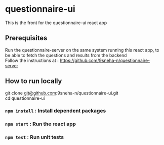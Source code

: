 # questionnaire-ui
This is the front for the questionnaire-ui react app

## Prerequisites
Run the questionnaire-server on the same system running this react app, to be able to fetch the questions and results from the backend \
Follow the instructions at : https://github.com/9sneha-n/questionnaire-server 

## How to run locally
git clone git@github.com:9sneha-n/questionnaire-ui.git \
cd questionnaire-ui
### `npm install` : Install dependent packages
### `npm start` : Run the react app
### `npm test` : Run unit tests




